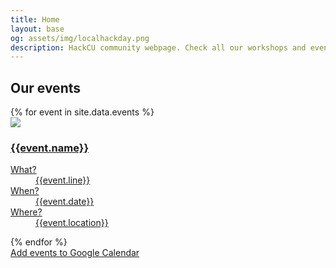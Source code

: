 ```yaml
---
title: Home
layout: base
og: assets/img/localhackday.png
description: HackCU community webpage. Check all our workshops and events coming up!
---
```



<section class="events">
    <div class="container">
        <div class="row">
            <h2>Our events</h2>
            {% for event in site.data.events %}               
                <div class="col-sm-4">
                    <a {% unless event.url == "undefined" %} href="{{event.url}}" {% endunless %} target="_blank" class="event-url">
                        <div class="panel panel-default ">
                            <div class="panel-heading">
                                <img class="img-responsive {% unless event.white-text == null %}white{% endunless %}" src="{% if event.image-url %}{{event.image-url}}{% else %}assets/img/flatirons.jpg{%endif%}">
                                <h3 {% unless event.white-text == null %} class="white"{% endunless %} >{{event.name}}</h3>
                            </div>
                            <div class="panel-body event" data-date="{{ event.date }}">                                
                                <p></p>
                                <dl class="dl-horizontal">
                                  <dt>What?</dt>
                                  <dd>{{event.line}}</dd>
                                  <dt>When?</dt>
                                  <dd>{{event.date}}</dd>
                                  <dt>Where?</dt>
                                  <dd>{{event.location}}</dd>
                                </dl>
                                <small class="until"></small>
                            </div>
                        </div>
                    </a>
                </div>
            {% endfor %}
        </div>
        <a class="btn btn-primary calendar" href="https://calendar.google.com/calendar/r?cid=webcal://hackcu.github.io/community/calendars/events.ics" target="_blank">Add events to Google Calendar</a>
    </div>

</section>
